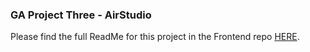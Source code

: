 ### GA Project Three - AirStudio

Please find the full ReadMe for this project in the Frontend repo [HERE](https://github.com/hatch9191/project-three-frontend).
